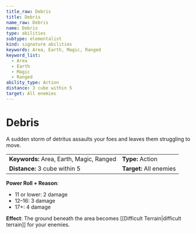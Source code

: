 ```yaml
---
title_raw: Debris
title: Debris
name_raw: Debris
name: Debris
type: abilities
subtype: elementalist
kind: signature abilities
keywords: Area, Earth, Magic, Ranged
keyword_list:
  - Area
  - Earth
  - Magic
  - Ranged
ability_type: Action
distance: 3 cube within 5
target: All enemies
---
```


# Debris

A sudden storm of detritus assaults your foes and leaves them struggling to move.

|                                          |                         |
| :--------------------------------------- | :---------------------- |
| **Keywords:** Area, Earth, Magic, Ranged | **Type:** Action        |
| **Distance:** 3 cube within 5            | **Target:** All enemies |

**Power Roll + Reason**:

- 11 or lower: 2 damage
- 12–16: 3 damage
- 17+: 4 damage

**Effect**: The ground beneath the area becomes [[Difficult Terrain\|difficult terrain]] for your enemies.
